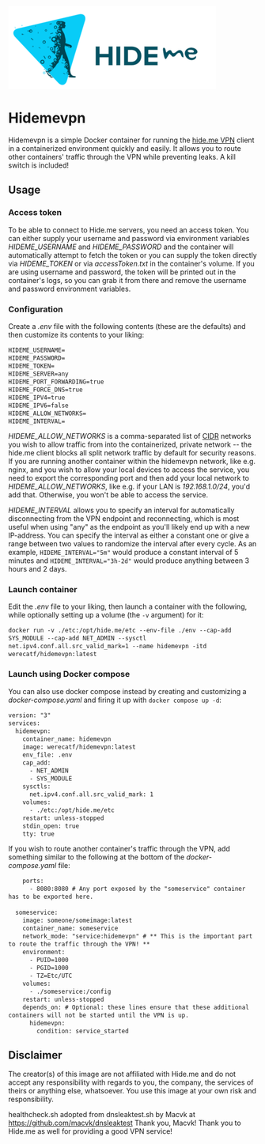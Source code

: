 ![Hide.me logo](/assets/logo.png)

# Hidemevpn

Hidemevpn is a simple Docker container for running the [hide.me VPN](https://hide.me/en/) client in a containerized environment quickly and easily. It allows you to route other containers' traffic through the VPN while preventing leaks. A kill switch is included!

## Usage

### Access token

To be able to connect to Hide.me servers, you need an access token. You can either supply your username and password via environment variables _HIDEME_USERNAME_ and _HIDEME_PASSWORD_ and the container will automatically attempt to fetch the token or you can supply the token directly via _HIDEME_TOKEN_ or via _accessToken.txt_ in the container's volume. If you are using username and password, the token will be printed out in the container's logs, so you can grab it from there and remove the username and password environment variables.

### Configuration

Create a _.env_ file with the following contents (these are the defaults) and then customize its contents to your liking:

```console
HIDEME_USERNAME=
HIDEME_PASSWORD=
HIDEME_TOKEN=
HIDEME_SERVER=any
HIDEME_PORT_FORWARDING=true
HIDEME_FORCE_DNS=true
HIDEME_IPV4=true
HIDEME_IPV6=false
HIDEME_ALLOW_NETWORKS=
HIDEME_INTERVAL=
```

_HIDEME_ALLOW_NETWORKS_ is a comma-separated list of [CIDR](https://en.wikipedia.org/wiki/Classless_Inter-Domain_Routing#CIDR_notation) networks you wish to allow traffic from into the containerized, private network -- the hide.me client blocks all split network traffic by default for security reasons. If you are running another container within the hidemevpn network, like e.g. nginx, and you wish to allow your local devices to access the service, you need to export the corresponding port and then add your local network to _HIDEME_ALLOW_NETWORKS_, like e.g. if your LAN is _192.168.1.0/24_, you'd add that. Otherwise, you won't be able to access the service.

_HIDEME_INTERVAL_ allows you to specify an interval for automatically disconnecting from the VPN endpoint and reconnecting, which is most useful when using "any" as the endpoint as you'll likely end up with a new IP-address. You can specify the interval as either a constant one or give a range between two values to randomize the interval after every cycle. As an example, `HIDEME_INTERVAL="5m"` would produce a constant interval of 5 minutes and `HIDEME_INTERVAL="3h-2d"` would produce anything between 3 hours and 2 days.

### Launch container

Edit the _.env_ file to your liking, then launch a container with the following, while optionally setting up a volume (the `-v` argument) for it:

```console
docker run -v ./etc:/opt/hide.me/etc --env-file ./env --cap-add SYS_MODULE --cap-add NET_ADMIN --sysctl net.ipv4.conf.all.src_valid_mark=1 --name hidemevpn -itd werecatf/hidemevpn:latest
```

### Launch using Docker compose

You can also use docker compose instead by creating and customizing a _docker-compose.yaml_ and firing it up with `docker compose up -d`:

```console
version: "3"
services:
  hidemevpn:
    container_name: hidemevpn
    image: werecatf/hidemevpn:latest
    env_file: .env
    cap_add:
      - NET_ADMIN
      - SYS_MODULE
    sysctls:
      net.ipv4.conf.all.src_valid_mark: 1
    volumes:
      - ./etc:/opt/hide.me/etc
    restart: unless-stopped
    stdin_open: true
    tty: true
```

If you wish to route another container's traffic through the VPN, add something similar to the following at the bottom of the _docker-compose.yaml_ file:

```console
    ports:
      - 8080:8080 # Any port exposed by the "someservice" container has to be exported here.

  someservice:
    image: someone/someimage:latest
    container_name: someservice
    network_mode: "service:hidemevpn" # ** This is the important part to route the traffic through the VPN! **
    environment:
      - PUID=1000
      - PGID=1000
      - TZ=Etc/UTC
    volumes:
      - ./someservice:/config
    restart: unless-stopped
    depends_on: # Optional: these lines ensure that these additional containers will not be started until the VPN is up.
      hidemevpn:
        condition: service_started
```

## Disclaimer

The creator(s) of this image are not affiliated with Hide.me and do not accept any responsibility with regards to you, the company, the services of theirs or anything else, whatsoever. You use this image at your own risk and responsibility.

healthcheck.sh adopted from dnsleaktest.sh by Macvk at <https://github.com/macvk/dnsleaktest> Thank you, Macvk!
Thank you to Hide.me as well for providing a good VPN service!

